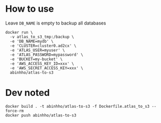 # How to use
Leave `DB_NAME` is empty to backup all databases

```
docker run \
  -v atlas_to_s3_tmp:/backup \
  -e 'DB_NAME=mydb' \
  -e 'CLUSTER=cluster0.ad2cx' \
  -e 'ATLAS_USER=myuser' \
  -e 'ATLAS_PASSWORD=mypassword' \
  -e 'BUCKET=my-bucket' \
  -e 'AWS_ACCESS_KEY_ID=xxx' \
  -e 'AWS_SECRET_ACCESS_KEY=xxx' \
  abinhho/atlas-to-s3
```

# Dev noted

```
docker build . -t abinhho/atlas-to-s3 -f Dockerfile.atlas_to_s3 --force-rm
docker push abinhho/atlas-to-s3
```
